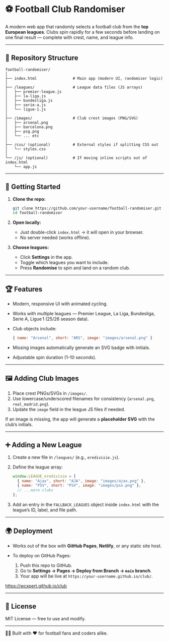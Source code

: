 # ⚽ Football Club Randomiser

A modern web app that randomly selects a football club from the **top European leagues**. Clubs spin rapidly for a few seconds before landing on one final result — complete with crest, name, and league info.

---

## 📂 Repository Structure

```
football-randomiser/
│
├── index.html                # Main app (modern UI, randomiser logic)
│
├── /leagues/                 # League data files (JS arrays)
│   ├── premier-league.js
│   ├── la-liga.js
│   ├── bundesliga.js
│   ├── serie-a.js
│   └── ligue-1.js
│
├── /images/                  # Club crest images (PNG/SVG)
│   ├── arsenal.png
│   ├── barcelona.png
│   ├── psg.png
│   └── ... etc
│
├── /css/ (optional)          # External styles if splitting CSS out
│   └── styles.css
│
└── /js/ (optional)           # If moving inline scripts out of index.html
    └── app.js
```

---

## 🚀 Getting Started

1. **Clone the repo:**

   ```bash
   git clone https://github.com/your-username/football-randomiser.git
   cd football-randomiser
   ```

2. **Open locally:**

   * Just double-click `index.html` → it will open in your browser.
   * No server needed (works offline).

3. **Choose leagues:**

   * Click **Settings** in the app.
   * Toggle which leagues you want to include.
   * Press **Randomise** to spin and land on a random club.

---

## 🏆 Features

* Modern, responsive UI with animated cycling.
* Works with multiple leagues — Premier League, La Liga, Bundesliga, Serie A, Ligue 1 (25/26 season data).
* Club objects include:

  ```js
  { name: "Arsenal", short: "ARS", image: "images/arsenal.png" }
  ```
* Missing images automatically generate an SVG badge with initials.
* Adjustable spin duration (1–10 seconds).

---

## 🖼️ Adding Club Images

1. Place crest PNGs/SVGs in `/images/`.
2. Use lowercase/underscored filenames for consistency (`arsenal.png`, `real_madrid.png`).
3. Update the `image` field in the league JS files if needed.

If an image is missing, the app will generate a **placeholder SVG** with the club’s initials.

---

## ➕ Adding a New League

1. Create a new file in `/leagues/` (e.g., `eredivisie.js`).
2. Define the league array:

   ```js
   window.LEAGUE_eredivisie = [
     { name: "Ajax", short: "AJA", image: "images/ajax.png" },
     { name: "PSV", short: "PSV", image: "images/psv.png" },
     // ...more clubs
   ];
   ```
3. Add an entry in the `FALLBACK_LEAGUES` object inside `index.html` with the league’s ID, label, and file path.

---

## 🌍 Deployment

* Works out of the box with **GitHub Pages**, **Netlify**, or any static site host.
* To deploy on GitHub Pages:

  1. Push this repo to GitHub.
  2. Go to **Settings → Pages → Deploy from Branch → `main` branch**.
  3. Your app will be live at `https://your-username.github.io/club/`.

https://wcxpert.github.io/club

---

## 📜 License

MIT License — free to use and modify.

---

👨‍💻 Built with ❤️ for football fans and coders alike.
